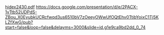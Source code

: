 [hidex2430.pdf](https://github.com/hidex2430/GCI2022-/files/10713827/hidex2430.pdf)
https://docs.google.com/presentation/d/e/2PACX-1vTtb52UDPdS-ZBou_X0EyubkUCRcfwqd3us6510bV7zOeeyOWwUfOQtEhv0TtibYoixC1Tj5KLZfXwG/pub?start=false&loop=false&delayms=3000&slide=id.g1e9ca9bd2dd_0_74
